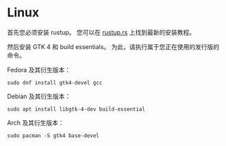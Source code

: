 # Linux

首先您必须安装 rustup。 您可以在 [rustup.rs](https://rustup.rs/) 上找到最新的安装教程。

然后安装 GTK 4 和 build essentials。 为此，请执行属于您正在使用的发行版的命令。

Fedora 及其衍生版本：

```
sudo dnf install gtk4-devel gcc
```

Debian 及其衍生版本：

```
sudo apt install libgtk-4-dev build-essential
```

Arch 及其衍生版本：

```
sudo pacman -S gtk4 base-devel
```
